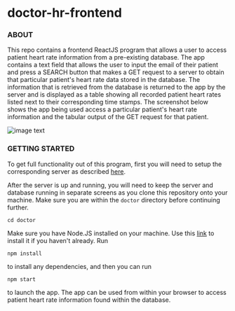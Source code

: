 # doctor-hr-frontend

### ABOUT
This repo contains a frontend ReactJS program that allows a user to access patient heart rate information from a pre-existing database. The app contains a text field that allows the user to input the email of their patient and press a SEARCH button that makes a GET request to a server to obtain that particular patient's heart rate data stored in the database. The information that is retrieved from the database is returned to the app by the server and is displayed as a table showing all recorded patient heart rates listed next to their corresponding time stamps. The screenshot below shows the app being used access a particular patient's heart rate information and the tabular output of the GET request for that patient.

![image text](https://user-images.githubusercontent.com/24235476/38650535-69999f34-3dca-11e8-9461-4048e7d7707e.png)

### GETTING STARTED
To get full functionality out of this program, first you will need to setup the corresponding server as described [here](https://github.com/pcg15/heart_rate_databases_introduction). 

After the server is up and running, you will need to keep the server and database running in separate screens as you clone this repository onto your machine. Make sure you are within the `doctor` directory before continuing further. 
```
cd doctor
```
Make sure you have Node.JS installed on your machine. Use this [link](https://nodejs.org/en/) to install it if you haven't already. Run 
```
npm install
``` 
to install any dependencies, and then you can run 
```
npm start
``` 
to launch the app. The app can be used from within your browser to access patient heart rate information found within the database.
